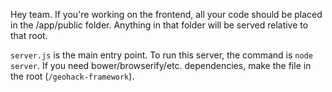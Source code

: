 Hey team. If you're working on the frontend, all your code should be placed in the /app/public folder. Anything in that folder will be served relative to that root.

`server.js` is the main entry point. To run this server, the command is `node server`. If you need bower/browserify/etc. dependencies, make the file in the root (`/geohack-framework`).
